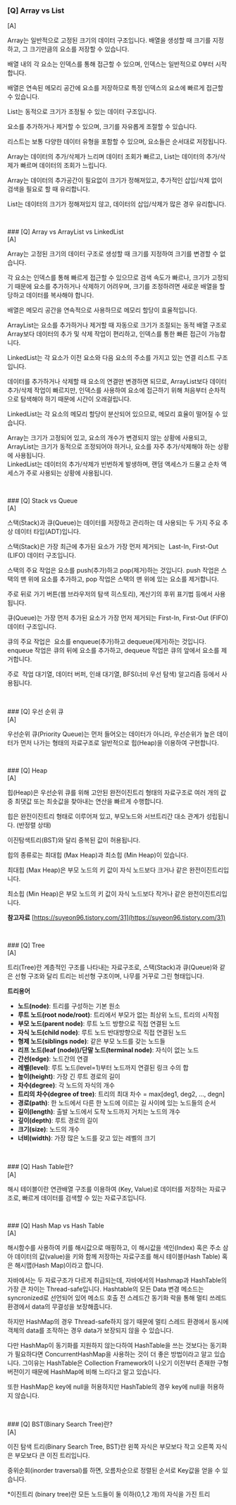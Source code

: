 ### \[Q\] Array vs List  
\[A\]

Array는 일반적으로 고정된 크기의 데이터 구조입니다. 배열을 생성할 때 크기를 지정하고, 그 크기만큼의 요소를 저장할 수 있습니다. 

배열 내의 각 요소는 인덱스를 통해 접근할 수 있으며, 인덱스는 일반적으로 0부터 시작합니다.

배열은 연속된 메모리 공간에 요소를 저장하므로 특정 인덱스의 요소에 빠르게 접근할 수 있습니다.

List는 동적으로 크기가 조정될 수 있는 데이터 구조입니다.

요소를 추가하거나 제거할 수 있으며, 크기를 자유롭게 조절할 수 있습니다.

리스트는 보통 다양한 데이터 유형을 포함할 수 있으며, 요소들은 순서대로 저장됩니다.

Array는 데이터의 추가/삭제가 느리며 데이터 조회가 빠르고, List는 데이터의 추가/삭제가 빠르며 데이터의 조회가 느립니다.

Array는 데이터의 추가공간이 필요없이 크기가 정해져있고, 추가적인 삽입/삭제 없이 검색을 필요로 할 때 유리합니다.

List는 데이터의 크기가 정해져있지 않고, 데이터의 삽입/삭제가 많은 경우 유리합니다.

<br>  
  
### \[Q\] Array vs ArrayList vs LinkedList  
\[A\]

Array는 고정된 크기의 데이터 구조로 생성할 때 크기를 지정하여 크기를 변경할 수 없습니다.

각 요소는 인덱스를 통해 빠르게 접근할 수 있으므로 검색 속도가 빠르나, 크기가 고정되기 때문에 요소를 추가하거나 삭제하기 어려우며, 크기를 조정하려면 새로운 배열을 할당하고 데이터를 복사해야 합니다.

배열은 메모리 공간을 연속적으로 사용하므로 메모리 할당이 효율적입니다.

ArrayList는 요소를 추가하거나 제거할 때 자동으로 크기가 조절되는 동적 배열 구조로 Array보다 데이터의 추가 및 삭제 작업이 편리하고, 인덱스를 통한 빠른 접근이 가능합니다.

LinkedList는 각 요소가 이전 요소와 다음 요소의 주소를 가지고 있는 연결 리스트 구조입니다.

데이터를 추가하거나 삭제할 때 요소의 연결만 변경하면 되므로, ArrayList보다 데이터 추가/삭제 작업이 빠르지만, 인덱스를 사용하여 요소에 접근하기 위해 처음부터 순차적으로 탐색해야 하기 때문에 시간이 오래걸립니다.

LinkedList는 각 요소의 메모리 할당이 분산되어 있으므로, 메모리 효율이 떨어질 수 있습니다.

Array는 크기가 고정되어 있고, 요소의 개수가 변경되지 않는 상황에 사용되고,   
ArrayList는 크기가 동적으로 조정되어야 하거나, 요소를 자주 추가/삭제해야 하는 상황에 사용됩니다.  
LinkedList는 데이터의 추가/삭제가 빈번하게 발생하며, 랜덤 액세스가 드물고 순차 액세스가 주로 사용되는 상황에 사용됩니다.  
  
<br>  
  
### \[Q\] Stack vs Queue  
\[A\]

스택(Stack)과 큐(Queue)는 데이터를 저장하고 관리하는 데 사용되는 두 가지 주요 추상 데이터 타입(ADT)입니다. 

스택(Stack)은 가장 최근에 추가된 요소가 가장 먼저 제거되는  Last-In, First-Out (LIFO) 데이터 구조입니다. 

스택의 주요 작업은 요소를 push(추가)하고 pop(제거)하는 것입니다. push 작업은 스택의 맨 위에 요소를 추가하고, pop 작업은 스택의 맨 위에 있는 요소를 제거합니다.

주로 뒤로 가기 버튼(웹 브라우저의 탐색 히스토리), 계산기의 후위 표기법 등에서 사용됩니다.

큐(Queue)는 가장 먼저 추가된 요소가 가장 먼저 제거되는 First-In, First-Out (FIFO) 데이터 구조입니다. 

큐의 주요 작업은  요소를 enqueue(추가)하고 dequeue(제거)하는 것입니다. enqueue 작업은 큐의 뒤에 요소를 추가하고, dequeue 작업은 큐의 앞에서 요소를 제거합니다.

주로  작업 대기열, 데이터 버퍼, 인쇄 대기열, BFS(너비 우선 탐색) 알고리즘 등에서 사용됩니다.  
  
<br>  
  
### \[Q\] 우선 순위 큐  
\[A\]

우선순위 큐(Priority Queue)는 먼저 들어오는 데이터가 아니라, 우선순위가 높은 데이터가 먼저 나가는 형태의 자료구조로 일반적으로 힙(Heap)을 이용하여 구현합니다.  
  
<br>  
  
### \[Q\] Heap  
\[A\]

힙(Heap)은 우선순위 큐를 위해 고안된 완전이진트리 형태의 자료구조로 여러 개의 값 중 최댓값 또는 최솟값을 찾아내는 연산을 빠르게 수행합니다. 

힙은 완전이진트리 형태로 이루어져 있고, 부모노드와 서브트리간 대소 관계가 성립됩니다. (반정렬 상태) 

이진탐색트리(BST)와 달리 중복된 값이 허용됩니다.

힙의 종류로는 최대힙 (Max Heap)과 최소힙 (Min Heap)이 있습니다.

최대힙 (Max Heap)은 부모 노드의 키 값이 자식 노드보다 크거나 같은 완전이진트리입니다.

최소힙 (Min Heap)은 부모 노드의 키 값이 자식 노드보다 작거나 같은 완전이진트리입니다.

**참고자료**
[https://suyeon96.tistory.com/31](https://suyeon96.tistory.com/31)  
  
<br>  
  
### \[Q\] Tree  
\[A\]

트리(Tree)란 계층적인 구조를 나타내는 자료구조로, 스택(Stack)과 큐(Queue)와 같은 선형 구조와 달리 트리는 비선형 구조이며, 나무를 거꾸로 그린 형태입니다.

**트리용어**
-   **노드(node)**: 트리를 구성하는 기본 원소
-   **루트 노드(root node/root)**: 트리에서 부모가 없는 최상위 노드, 트리의 시작점
-   **부모 노드(parent node)**: 루트 노드 방향으로 직접 연결된 노드
-   **자식 노드(child node)**: 루트 노드 반대방향으로 직접 연결된 노드
-   **형제 노드(siblings node)**: 같은 부모 노드를 갖는 노드들
-   **리프 노드(leaf (node))/단말 노드(terminal node)**: 자식이 없는 노드
-   **간선(edge)**: 노드간의 연결
-   **레벨(level)**: 루트 노드(level=1)부터 노드까지 연결된 링크 수의 합
-   **높이(height)**: 가장 긴 루트 경로의 길이
-   **차수(degree)**: 각 노드의 자식의 개수
-   **트리의 차수(degree of tree)**: 트리의 최대 차수 = max\[deg1, deg2, ..., degn\]
-   **경로(path)**: 한 노드에서 다른 한 노드에 이르는 길 사이에 있는 노드들의 순서
-   **길이(length)**: 출발 노드에서 도착 노드까지 거치는 노드의 개수
-   **깊이(depth)**: 루트 경로의 길이
-   **크기(size)**: 노드의 개수
-   **너비(width)**: 가장 많은 노드를 갖고 있는 레벨의 크기
  
<br>  
  
### \[Q\] Hash Table란?  
\[A\]

해시 테이블이란 연관배열 구조를 이용하여 (Key, Value)로 데이터를 저장하는 자료구조로, 빠르게 데이터를 검색할 수 있는 자료구조입니다. 
  
<br>  
  
### \[Q\] Hash Map vs Hash Table  
\[A\]

해시함수를 사용하여 키를 해시값으로 매핑하고, 이 해시값을 색인(Index) 혹은 주소 삼아 데이터의 값(value)을 키와 함께 저장하는 자료구조를 해시 테이블(Hash Table) 혹은 해시맵(Hash Map)이라고 합니다. 

자바에서는 두 자료구조가 다르게 취급되는데, 자바에서의 Hashmap과 HashTable의 가장 큰 차이는 Thread-safe입니다. Hashtable의 모든 Data 변경 메소드는 syncronized로 선언되어 있어 메소드 호출 전 스레드간 동기화 락을 통해 멀티 쓰레드 환경에서 data의 무결성을 보장해줍니다.

하지만 HashMap의 경우 Thread-safe하지 않기 때문에 멀티 스레드 환경에서 동시에 객체의 data를 조작하는 경우 data가 보장되지 않을 수 있습니다.

다만 HashMap이 동기화를 지원하지 않는다하여 HashTable을 쓰는 것보다는 동기화가 필요하다면 ConcurrentHashMap을 사용하는 것이 더 좋은 방법이라고 알고 있습니다. 그이유는 HashTable은 Collection Framework이 나오기 이전부터 존재한 구형 버전이기 때문에 HashMap에 비해 느리다고 알고 있습니다.

또한 HashMap은 key에 null을 허용하지만 HashTable의 경우 key에 null을 허용하지 않습니다.  
  
<br>  
  
### \[Q\] BST(Binary Search Tree)란?  
\[A\]

이진 탐색 트리(Binary Search Tree, BST)란 왼쪽 자식은 부모보다 작고 오른쪽 자식은 부모보다 큰 이진 트리입니다.

중위순회(inorder traversal)를 하면, 오름차순으로 정렬된 순서로 Key값을 얻을 수 있습니다.

\*이진트리 (binary tree)란 모든 노드들이 둘 이하(0,1,2 개)의 자식을 가진 트리  
  
<br>
